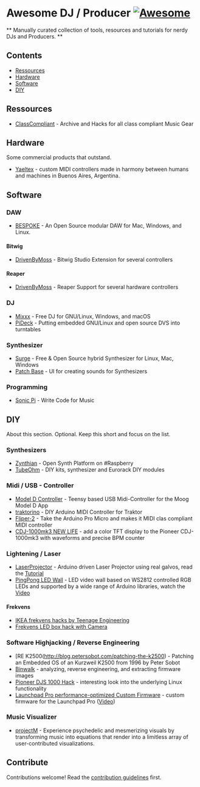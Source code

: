 # Awesome DJ / Producer [![Awesome](https://awesome.re/badge.svg)](https://awesome.re)

** Manually curated collection of tools, resources and tutorials for nerdy DJs and Producers. **


## Contents
- [Ressources](#Ressources)
- [Hardware](#hardware)
- [Software](#software)
- [DIY](#DIY)


## Ressources

- [ClassCompliant](https://classcompliant.com) - Archive and Hacks for all class compliant Music Gear

## Hardware

Some commercial products that outstand.

- [Yaeltex](https://yaeltex.com/) - custom MIDI controllers made in harmony between humans and machines in Buenos Aires, Argentina.

## Software

### DAW

- [BESPOKE](https://www.bespokesynth.com/) - An Open Source modular DAW for Mac, Windows, and Linux.

#### Bitwig

- [DrivenByMoss](http://mossgrabers.de/Software/Bitwig/Bitwig.html) - Bitwig Studio Extension for several controllers

#### Reaper

- [DrivenByMoss](http://mossgrabers.de/Software/Reaper/Reaper.html) - Reaper Support for several hardware controllers


### DJ

- [Mixxx](https://github.com/mixxxdj/mixxx) - Free DJ for GNU/Linux, Windows, and macOS
- [PiDeck](https://pideck.com/) - Putting embedded GNU/Linux and open source DVS into turntables

### Synthesizer

- [Surge](https://surge-synthesizer.github.io/) - Free & Open Source hybrid Synthesizer for Linux, Mac, Windows
- [Patch Base](https://coffeeshopped.com/patch-base) - UI for creating sounds for Synthesizers

### Programming

- [Sonic Pi](https://github.com/sonic-pi-net/sonic-pi) - Write Code for Music


## DIY

About this section. Optional. Keep this short and focus on the list.

### Synthesizers
- [Zynthian](https://zynthian.org/) - Open Synth Platform on #Raspberry
- [TubeOhm](https://www.tubeohm.com/page.html) - DIY kits, synthesizer and Eurorack DIY modules

### Midi / USB - Controller

- [Model D Controller](https://github.com/maasijam/model_d_controller) - Teensy based USB Midi-Controller for the Moog Model D App
- [traktorino](https://github.com/silveirago/traktorino) - DIY Arduino MIDI Controller for Traktor
- [Fliper-2](https://github.com/silveirago/Fliper-2) - Take the Arduino Pro Micro and makes it MIDI clas compliant MIDI controller
- [CDJ-1000mk3 NEW LIFE](https://www.youtube.com/watch?v=mzPkP1C88oQ) - add a color TFT display to the Pioneer CDJ-1000mk3 with waveforms and precise BPM counter

### Lightening / Laser

- [LaserProjector](https://github.com/DeltaFlo/LaserProjector) - Arduino driven Laser Projector using real galvos, read the [Tutorial](https://www.instructables.com/Arduino-Laser-Show-With-Real-Galvos/)
- [PingPong LED Wall](https://github.com/bitluni/PingPongLEDMatrix) - LED video wall based on WS2812 controlled RGB LEDs and supported by a wide range of Arduino libraries, watch the [Video](https://www.youtube.com/watch?v=fz2QAV9z_o8)

#### Frekvens
- [IKEA frekvens hacks by Teenage Engineering](https://teenage.engineering/designs/frekvens-hacks)
- [Frekvens LED box hack with Camera](http://spritesmods.com/?art=frekvens)

### Software Highjacking / Reverse Engineering

- [RE K2500(http://blog.petersobot.com/patching-the-k2500) - Patching an Embedded OS of an Kurzweil K2500 from 1996 by Peter Sobot
- [Binwalk](https://github.com/ReFirmLabs/binwalk) - analyzing, reverse engineering, and extracting firmware images
- [Pioneer DJS 1000 Hack](https://www.reddit.com/r/DJs/comments/cb4oom/a_twitter_user_hacks_pioneer_gear_interesting/) - interesting look into the underlying Linux functionality
- [Launchpad Pro performance-optimized Custom Firmware](https://github.com/mat1jaczyyy/lpp-performance-cfw/) - custom firmware for the Launchpad Pro ([Video](https://www.youtube.com/watch?v=6RfCKHeGWe0))

### Music Visualizer

- [projectM](https://github.com/projectM-visualizer/projectm) - Experience psychedelic and mesmerizing visuals by transforming music into equations that render into a limitless array of user-contributed visualizations.

## Contribute

Contributions welcome! Read the [contribution guidelines](contributing.md) first.
